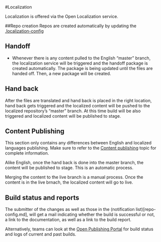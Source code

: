 #Localization

Localization is offered via the Open Localization service. 

##Repo creation
Repos are created automatically by updating the [.localization-config](repo-creation.md) 

## Handoff 
- Whenever there is any content pulled to the English “master” branch, the localization service will be triggered and the handoff package is created automatically. The package is being updated until the files are handed off. Then, a new package will be created.  

## Hand back
After the files are translated and hand back is placed in the right location, hand back gets triggered and the localized content will be pushed to the localized repository’s “master” branch. At this time build will be also triggered and localized content will be published to stage.

## Content Publishing
This section only contains any differences between English and localized languages publishing. Make sure to refer to the [Content publishing](publish.md) topic for complete information.

Alike English, once the hand back is done into the master branch, the content will be published to stage. This is an automatic process.

Merging the content to the live branch is a manual process. Once the content is in the live brnach, the localized content will go to live.

## Build status and reports
The submitter of the changes as well as those in the (notification list)[repo-config.md], will get a mail indicating whether the build is successful or not, a link to the documentation, as well as a link to the build report. 

Alternatively, teams can look at the [Open Publishing Portal](https://op-portal-sandbox.azurewebsites.net) for build status and logs of current and past builds.